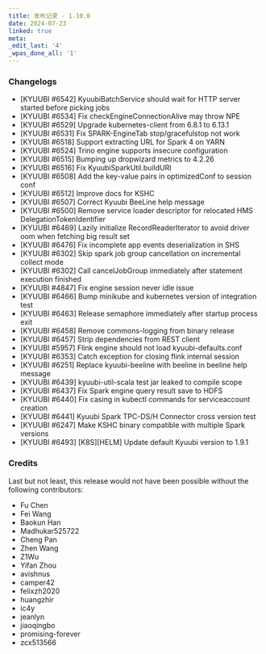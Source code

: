 ```yaml
---
title: 发布记录 - 1.10.0
date: 2024-07-23
linked: true
meta:
_edit_last: '4'
_wpas_done_all: '1'
---
```

<!---
  Licensed under the Apache License, Version 2.0 (the "License");
  you may not use this file except in compliance with the License.
  You may obtain a copy of the License at

   http://www.apache.org/licenses/LICENSE-2.0

  Unless required by applicable law or agreed to in writing, software
  distributed under the License is distributed on an "AS IS" BASIS,
  WITHOUT WARRANTIES OR CONDITIONS OF ANY KIND, either express or implied.
  See the License for the specific language governing permissions and
  limitations under the License. See accompanying LICENSE file.
-->

### Changelogs

- [KYUUBI #6542] KyuubiBatchService should wait for HTTP server started before picking jobs
- [KYUUBI #6534] Fix checkEngineConnectionAlive may throw NPE
- [KYUUBI #6529] Upgrade kubernetes-client from 6.8.1 to 6.13.1
- [KYUUBI #6531] Fix SPARK-EngineTab stop/gracefulstop not work
- [KYUUBI #6518] Support extracting URL for Spark 4 on YARN
- [KYUUBI #6524] Trino engine supports insecure configuration
- [KYUUBI #6515] Bumping up dropwizard metrics to 4.2.26
- [KYUUBI #6516] Fix KyuubiSparkUtil.buildURI
- [KYUUBI #6508] Add the key-value pairs in optimizedConf to session conf
- [KYUUBI #6512] Improve docs for KSHC
- [KYUUBI #6507] Correct Kyuubi BeeLine help message
- [KYUUBI #6500] Remove service loader descriptor for relocated HMS DelegationTokenIdentifier
- [KYUUBI #6469] Lazily initialize RecordReaderIterator to avoid driver oom when fetching big result set
- [KYUUBI #6476] Fix incomplete app events deserialization in SHS
- [KYUUBI #6302] Skip spark job group cancellation on incremental collect mode
- [KYUUBI #6302] Call cancelJobGroup immediately after statement execution finished
- [KYUUBI #4847] Fix engine session never idle issue
- [KYUUBI #6466] Bump minikube and kubernetes version of integration test
- [KYUUBI #6463] Release semaphore immediately after startup process exit
- [KYUUBI #6458] Remove commons-logging from binary release
- [KYUUBI #6457] Strip dependencies from REST client
- [KYUUBI #5957] Flink engine should not load kyuubi-defaults.conf
- [KYUUBI #6353] Catch exception for closing flink internal session
- [KYUUBI #6251] Replace kyuubi-beeline with beeline in beeline help message
- [KYUUBI #6439] kyuubi-util-scala test jar leaked to compile scope
- [KYUUBI #6437] Fix Spark engine query result save to HDFS
- [KYUUBI #6440] Fix casing in kubectl commands for serviceaccount creation
- [KYUUBI #6441] Kyuubi Spark TPC-DS/H Connector cross version test
- [KYUUBI #6247] Make KSHC binary compatible with multiple Spark versions
- [KYUUBI #6493] [K8S][HELM] Update default Kyuubi version to 1.9.1

### Credits

Last but not least, this release would not have been possible without the following contributors:

* Fu Chen
* Fei Wang
* Baokun Han
* Madhukar525722
* Cheng Pan
* Zhen Wang
* Z1Wu
* Yifan Zhou
* avishnus
* camper42
* felixzh2020
* huangzhir
* ic4y
* jeanlyn
* jiaoqingbo
* promising-forever
* zcx513566
